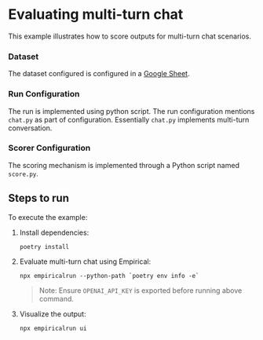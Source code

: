 # Evaluating multi-turn chat
This example illustrates how to score outputs for multi-turn chat scenarios.

### Dataset
The dataset configured is configured in a [Google Sheet](https://docs.google.com/spreadsheets/d/1fZ_3FFj94SiucglQOTrCHQTZVhrWJwWqfSk-vEIp8_I/edit#gid=0). 

### Run Configuration
The run is implemented using python script. The run configuration mentions `chat.py` as part of configuration.
Essentially `chat.py` implements multi-turn conversation.

### Scorer Configuration
The scoring mechanism is implemented through a Python script named `score.py`.

## Steps to run
To execute the example:
1. Install dependencies:
    ```
    poetry install
    ```

1. Evaluate multi-turn chat using Empirical:
    ```
    npx empiricalrun --python-path `poetry env info -e`
    ```
    >Note: Ensure `OPENAI_API_KEY` is exported before running above command.
1. Visualize the output:
    ```
    npx empiricalrun ui
    ```